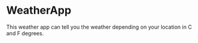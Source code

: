 # WeatherApp
This weather app can tell you the weather depending on your location in C and F degrees.
